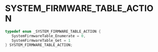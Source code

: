 # SYSTEM_FIRMWARE_TABLE_ACTION

```C
typedef enum _SYSTEM_FIRMWARE_TABLE_ACTION {
   SystemFirmwareTable_Enumerate = 0,
   SystemFirmwareTable_Get = 1
} SYSTEM_FIRMWARE_TABLE_ACTION;
```
